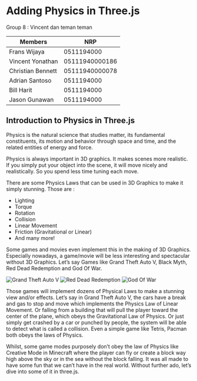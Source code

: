# Adding Physics in Three.js

Group 8 : Vincent dan teman teman

Members  | NRP  | 
---------|------
Frans Wijaya | 0511194000
Vincent Yonathan | 05111940000186
Christian Bennett | 05111940000078
Adrian Santoso | 0511194000
Bill Harit | 0511194000
Jason Gunawan | 0511194000

## Introduction to Physics in Three.js
Physics is the natural science that studies matter, its fundamental constituents, its motion and behavior through space and time, and the related entities of energy and force.

Physics is always important in 3D graphics. It makes scenes more realistic. If you simply put your object into the scene, it will move nicely and realistically. So you spend less time tuning each move.

There are some Physics Laws that can be used in 3D Graphics to make it simply stunning. Those are :
- Lighting
- Torque
- Rotation
- Collision
- Linear Movement
- Friction (Gravitational or Linear)
- And many more!

Some games and movies even implement this in the making of 3D Graphics. Especially nowadays, a game/movie will be less interesting and spectacular without 3D Graphics. Let’s say
Games like Grand Theft Auto V, Black Myth, Red Dead Redemption and God Of War.

![Grand Theft Auto V](./images/Grand_Theft_Auto_V.png)
![Red Dead Redemption](./images/God_of_War_4_cover.jpg)
![God Of War](./images/Red_Dead_Redemption.jpg)

Those games will implement dozens of Physical Laws to make a stunning view and/or effects. Let’s say in Grand Theft Auto V, the cars have a break and gas to stop and move which implements the Physics Law of Linear Movement. Or falling from a building that will pull the player toward the center of the plane, which obeys the Gravitational Law of Physics. Or just simply get crashed by a car or punched by people, the system will be able to detect what is called a collision. Even a simple game like Tetris, Pacman both obeys the laws of Physics.

Whilst, some game modes purposely don’t obey the law of Physics like Creative Mode in Minecraft where the player can fly or create a block way high above the sky or in the sea without the block falling. It was all made to have some fun that we can’t have in the real world. Without further ado, let’s dive into some of it in three.js.


